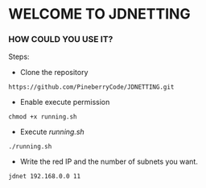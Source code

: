 # WELCOME TO JDNETTING

### HOW COULD YOU USE IT?
Steps:
- Clone the repository
```
https://github.com/PineberryCode/JDNETTING.git
```
- Enable execute permission
```
chmod +x running.sh
```
- Execute *running.sh*
```
./running.sh
```
- Write the red IP and the number of subnets you want.
```
jdnet 192.168.0.0 11
```
